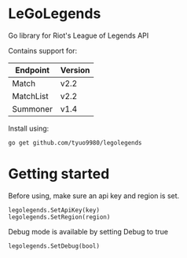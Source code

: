 # LeGoLegends
Go library for Riot's League of Legends API

Contains support for:

| Endpoint  | Version |
| --------- | ------- |
| Match     | v2.2    |
| MatchList | v2.2    |
| Summoner  | v1.4    |

Install using:
```
go get github.com/tyuo9980/legolegends
```

# Getting started
Before using, make sure an api key and region is set.
```
legolegends.SetApiKey(key)
legolegends.SetRegion(region)
```

Debug mode is available by setting Debug to true
```
legolegends.SetDebug(bool)
```

